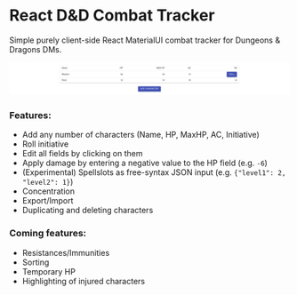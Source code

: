 # React D&D Combat Tracker

Simple purely client-side React MaterialUI combat tracker for Dungeons & Dragons DMs.

![](interface_example.png)


### Features:
* Add any number of characters (Name, HP, MaxHP, AC, Initiative)
* Roll initiative
* Edit all fields by clicking on them
* Apply damage by entering a negative value to the HP field (e.g. `-6`)
* (Experimental) Spellslots as free-syntax JSON input (e.g. `{"level1": 2, "level2": 1}`)
* Concentration
* Export/Import
* Duplicating and deleting characters

### Coming features:
* Resistances/Immunities
* Sorting
* Temporary HP
* Highlighting of injured characters